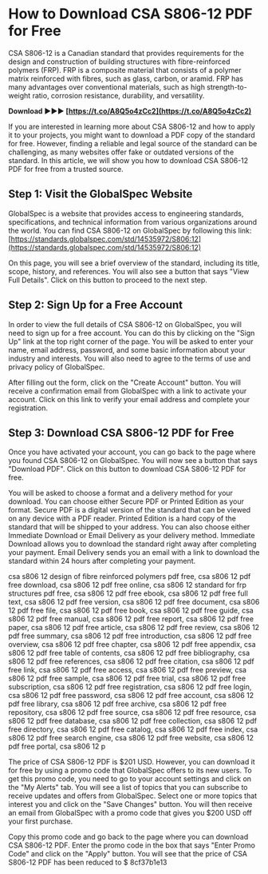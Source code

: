 
 
# How to Download CSA S806-12 PDF for Free
 
CSA S806-12 is a Canadian standard that provides requirements for the design and construction of building structures with fibre-reinforced polymers (FRP). FRP is a composite material that consists of a polymer matrix reinforced with fibres, such as glass, carbon, or aramid. FRP has many advantages over conventional materials, such as high strength-to-weight ratio, corrosion resistance, durability, and versatility.
 
**Download ►►► [https://t.co/A8Q5o4zCc2](https://t.co/A8Q5o4zCc2)**


 
If you are interested in learning more about CSA S806-12 and how to apply it to your projects, you might want to download a PDF copy of the standard for free. However, finding a reliable and legal source of the standard can be challenging, as many websites offer fake or outdated versions of the standard. In this article, we will show you how to download CSA S806-12 PDF for free from a trusted source.
 
## Step 1: Visit the GlobalSpec Website
 
GlobalSpec is a website that provides access to engineering standards, specifications, and technical information from various organizations around the world. You can find CSA S806-12 on GlobalSpec by following this link: [https://standards.globalspec.com/std/14535972/S806:12](https://standards.globalspec.com/std/14535972/S806:12)
 
On this page, you will see a brief overview of the standard, including its title, scope, history, and references. You will also see a button that says "View Full Details". Click on this button to proceed to the next step.
 
## Step 2: Sign Up for a Free Account
 
In order to view the full details of CSA S806-12 on GlobalSpec, you will need to sign up for a free account. You can do this by clicking on the "Sign Up" link at the top right corner of the page. You will be asked to enter your name, email address, password, and some basic information about your industry and interests. You will also need to agree to the terms of use and privacy policy of GlobalSpec.
 
After filling out the form, click on the "Create Account" button. You will receive a confirmation email from GlobalSpec with a link to activate your account. Click on this link to verify your email address and complete your registration.
 
## Step 3: Download CSA S806-12 PDF for Free
 
Once you have activated your account, you can go back to the page where you found CSA S806-12 on GlobalSpec. You will now see a button that says "Download PDF". Click on this button to download CSA S806-12 PDF for free.
 
You will be asked to choose a format and a delivery method for your download. You can choose either Secure PDF or Printed Edition as your format. Secure PDF is a digital version of the standard that can be viewed on any device with a PDF reader. Printed Edition is a hard copy of the standard that will be shipped to your address. You can also choose either Immediate Download or Email Delivery as your delivery method. Immediate Download allows you to download the standard right away after completing your payment. Email Delivery sends you an email with a link to download the standard within 24 hours after completing your payment.
 
csa s806 12 design of fibre reinforced polymers pdf free,  csa s806 12 pdf free download,  csa s806 12 pdf free online,  csa s806 12 standard for frp structures pdf free,  csa s806 12 pdf free ebook,  csa s806 12 pdf free full text,  csa s806 12 pdf free version,  csa s806 12 pdf free document,  csa s806 12 pdf free file,  csa s806 12 pdf free book,  csa s806 12 pdf free guide,  csa s806 12 pdf free manual,  csa s806 12 pdf free report,  csa s806 12 pdf free paper,  csa s806 12 pdf free article,  csa s806 12 pdf free review,  csa s806 12 pdf free summary,  csa s806 12 pdf free introduction,  csa s806 12 pdf free overview,  csa s806 12 pdf free chapter,  csa s806 12 pdf free appendix,  csa s806 12 pdf free table of contents,  csa s806 12 pdf free bibliography,  csa s806 12 pdf free references,  csa s806 12 pdf free citation,  csa s806 12 pdf free link,  csa s806 12 pdf free access,  csa s806 12 pdf free preview,  csa s806 12 pdf free sample,  csa s806 12 pdf free trial,  csa s806 12 pdf free subscription,  csa s806 12 pdf free registration,  csa s806 12 pdf free login,  csa s806 12 pdf free password,  csa s806 12 pdf free account,  csa s806 12 pdf free library,  csa s806 12 pdf free archive,  csa s806 12 pdf free repository,  csa s806 12 pdf free source,  csa s806 12 pdf free resource,  csa s806 12 pdf free database,  csa s806 12 pdf free collection,  csa s806 12 pdf free directory,  csa s806 12 pdf free catalog,  csa s806 12 pdf free index,  csa s806 12 pdf free search engine,  csa s806 12 pdf free website,  csa s806 12 pdf free portal,  csa s806 12 p
 
The price of CSA S806-12 PDF is $201 USD. However, you can download it for free by using a promo code that GlobalSpec offers to its new users. To get this promo code, you need to go to your account settings and click on the "My Alerts" tab. You will see a list of topics that you can subscribe to receive updates and offers from GlobalSpec. Select one or more topics that interest you and click on the "Save Changes" button. You will then receive an email from GlobalSpec with a promo code that gives you $200 USD off your first purchase.
 
Copy this promo code and go back to the page where you can download CSA S806-12 PDF. Enter the promo code in the box that says "Enter Promo Code" and click on the "Apply" button. You will see that the price of CSA S806-12 PDF has been reduced to $
 8cf37b1e13
 
